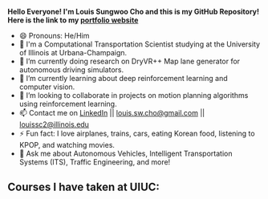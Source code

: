 **Hello Everyone! I'm Louis Sungwoo Cho and this is my GitHub Repository! Here is the link to my [portfolio website](https://lotlouischoitslab.github.io/lotlouischoportfolio)**

- 😄 Pronouns: He/Him
- 🏫 I'm a Computational Transportation Scientist studying at the University of Illinois at Urbana-Champaign. 
- 🔭 I’m currently doing research on DryVR++ Map lane generator for autonomous driving simulators.
- 🌱 I’m currently learning about deep reinforcement learning and computer vision.
- 👯 I’m looking to collaborate in projects on motion planning algorithms using reinforcement learning.
- 📫 Contact me on [LinkedIn](https://www.linkedin.com/in/louis-sungwoo-cho/) || [louis.sw.cho@gmail.com](mailto:louis.sw.cho@gmail.com) || [louissc2@illinois.edu](mailto:louissc2@illinois.edu)
- ⚡ Fun fact: I love airplanes, trains, cars, eating Korean food, listening to KPOP, and watching movies.
- 💬 Ask me about Autonomous Vehicles, Intelligent Transportation Systems (ITS), Traffic Engineering, and more!

## Courses I have taken at UIUC:

<!-- -  ...
- 🤔 I’m looking for help with
- 💬 Ask me about ... -->

